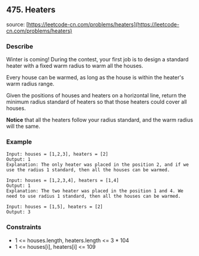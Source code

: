 ## 475. Heaters

source: [https://leetcode-cn.com/problems/heaters](https://leetcode-cn.com/problems/heaters)

### Describe

Winter is coming! During the contest, your first job is to design a standard heater with a fixed warm radius to warm all the houses.

Every house can be warmed, as long as the house is within the heater's warm radius range. 

Given the positions of houses and heaters on a horizontal line, return the minimum radius standard of heaters so that those heaters could cover all houses.

**Notice** that all the heaters follow your radius standard, and the warm radius will the same.

### Example

```
Input: houses = [1,2,3], heaters = [2]
Output: 1
Explanation: The only heater was placed in the position 2, and if we use the radius 1 standard, then all the houses can be warmed.
```
```
Input: houses = [1,2,3,4], heaters = [1,4]
Output: 1
Explanation: The two heater was placed in the position 1 and 4. We need to use radius 1 standard, then all the houses can be warmed.
```
```
Input: houses = [1,5], heaters = [2]
Output: 3
```

### Constraints

- 1 <= houses.length, heaters.length <= 3 * 104
- 1 <= houses[i], heaters[i] <= 109